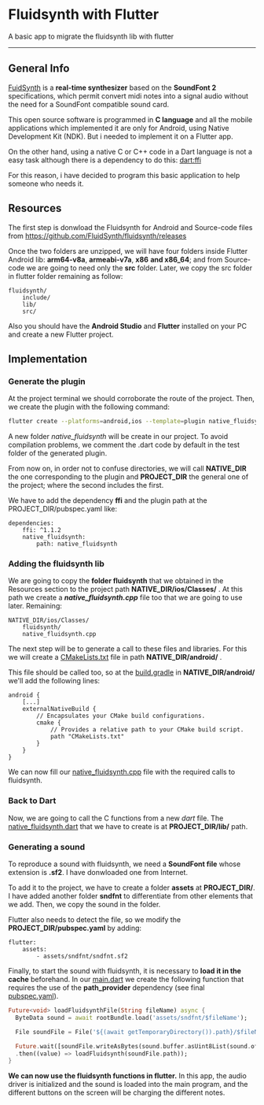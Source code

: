 # Fluidsynth with Flutter
A basic app to migrate the fluidsynth lib with flutter
***

## General Info
[FuidSynth](https://www.fluidsynth.org/) is a **real-time synthesizer** based on the **SoundFont 2** specifications, which permit convert midi notes into a signal audio without the need for a SoundFont compatible sound card.

This open source software is programmed in **C language** and all the mobile applications which implemented it are only for Android, using Native Development Kit (NDK). But i needed to implement it on a Flutter app.

On the other hand, using a native C or C++ code in a Dart language is not a easy task although there is a dependency to do this: [dart:ffi](https://flutter.dev/docs/development/platform-integration/c-interop)

For this reason, i have decided to program this basic application to help someone who needs it.

## Resources
The first step is donwload the Fluidsynth for Android and Source-code files from https://github.com/FluidSynth/fluidsynth/releases

Once the two folders are unzipped, we will have four folders inside Flutter Android lib: **arm64-v8a**, **armeabi-v7a**, **x86** **and x86_64**; and from Source-code we are going to need only the **src** folder. Later, we copy the src folder in flutter folder remaining as follow:

```
fluidsynth/
    include/
    lib/
    src/
```

Also you should have the **Android Studio** and **Flutter** installed on your PC and create a new Flutter project.

## Implementation

### Generate the plugin
At the project terminal we should corroborate the route of the project. Then, we create the plugin with the following command:
```sh
flutter create --platforms=android,ios --template=plugin native_fluidsynth
```
A new folder *native_fluidsynth* will be create in our project. To avoid compilation problems, we comment the .dart code by default in the test folder of the generated plugin.

From now on, in order not to confuse directories, we will call **NATIVE\_DIR** the one corresponding to the plugin and **PROJECT\_DIR** the general one of the project; where the second includes the first.

We have to add the dependency **ffi** and the plugin path at the PROJECT\_DIR/pubspec.yaml like:

```
dependencies:
    ffi: ^1.1.2
    native_fluidsynth:
        path: native_fluidsynth
```

### Adding the fluidsynth lib
We are going to copy the **folder fluidsynth** that we obtained in the Resources section to the project path **NATIVE\_DIR/ios/Classes/** . At this path we create a ***native_fluidsynth.cpp*** file too that we are going to use later. Remaining:

```
NATIVE_DIR/ios/Classes/
    fluidsynth/
    native_fluidsynth.cpp
```

The next step will be to generate a call to these files and libraries. For this we will create a [CMakeLists.txt](https://github.com/igomez-p/flutter_fluidsynth/blob/main/basic_flutter_fluidsynth/native_fluidsynth/android/CMakeLists.txt) file in path **NATIVE\_DIR/android/** .

This file should be called too, so at the [build.gradle](https://github.com/igomez-p/flutter_fluidsynth/blob/main/basic_flutter_fluidsynth/native_fluidsynth/android/build.gradle) in **NATIVE\_DIR/android/** we'll add the following lines:

```
android {
    [...]
    externalNativeBuild {
        // Encapsulates your CMake build configurations.
        cmake {
            // Provides a relative path to your CMake build script.
            path "CMakeLists.txt"
        }
    }
}
```

We can now fill our [native_fluidsynth.cpp](https://github.com/igomez-p/flutter_fluidsynth/blob/main/basic_flutter_fluidsynth/native_fluidsynth/ios/Classes/native_fluidsynth.cpp) file with the required calls to fluidsynth.

### Back to Dart
Now, we are going to call the C functions from a new *dart* file. The [native_fluidsynth.dart](https://github.com/igomez-p/flutter_fluidsynth/blob/main/basic_flutter_fluidsynth/lib/native_fluidsynth.dart) that we have to create is at **PROJECT\_DIR/lib/** path.

### Generating a sound
To reproduce a sound with fluidsynth, we need a **SoundFont file** whose extension is **.sf2**. I have donwloaded one from Internet.

To add it to the project, we have to create a folder **assets** at **PROJECT\_DIR/**. I have added another folder **sndfnt** to differentiate from other elements that we add. Then, we copy the sound in the folder.

Flutter also needs to detect the file, so we modify the **PROJECT\_DIR/pubspec.yaml** by adding:

```
flutter:
    assets:
        - assets/sndfnt/sndfnt.sf2
```

Finally, to start the sound with fluidsynth, it is necessary to **load it in the cache** beforehand. In our [main.dart](https://github.com/igomez-p/flutter_fluidsynth/blob/main/basic_flutter_fluidsynth/lib/main.dart) we create the following function that requires the use of the **path_provider** dependency (see final [pubspec.yaml](https://github.com/igomez-p/flutter_fluidsynth/blob/main/basic_flutter_fluidsynth/pubspec.yaml)).

```dart
Future<void> loadFluidsynthFile(String fileName) async {
  ByteData sound = await rootBundle.load('assets/sndfnt/$fileName');

  File soundFile = File('${(await getTemporaryDirectory()).path}/$fileName');

  Future.wait([soundFile.writeAsBytes(sound.buffer.asUint8List(sound.offsetInBytes, sound.lengthInBytes))])
  .then((value) => loadFluidsynth(soundFile.path));
}
```

**We can now use the fluidsynth functions in flutter.** In this app, the audio driver is initialized and the sound is loaded into the main program, and the different buttons on the screen will be charging the different notes.

